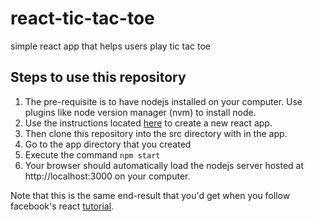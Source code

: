 # react-tic-tac-toe
simple react app that helps users play tic tac toe


## Steps to use this repository

1. The pre-requisite is to have nodejs installed on your computer. Use plugins like node version manager (nvm) to install node.
2. Use the instructions located [here](https://facebook.github.io/react/docs/installation.html#creating-a-new-application) to create a new react app.
3. Then clone this repository into the src directory with in the app.
4. Go to the app directory that you created
5. Execute the command `npm start`
6. Your browser should automatically load the nodejs server hosted at http://localhost:3000 on your computer.

Note that this is the same end-result that you'd get when you follow facebook's react [tutorial](https://facebook.github.io/react/tutorial/tutorial.html).



